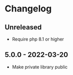 # Changelog

<!-- There should always be "Unreleased" section at the beginning. -->

## Unreleased
- Require php 8.1 or higher

## 5.0.0 - 2022-03-20
- Make private library public
